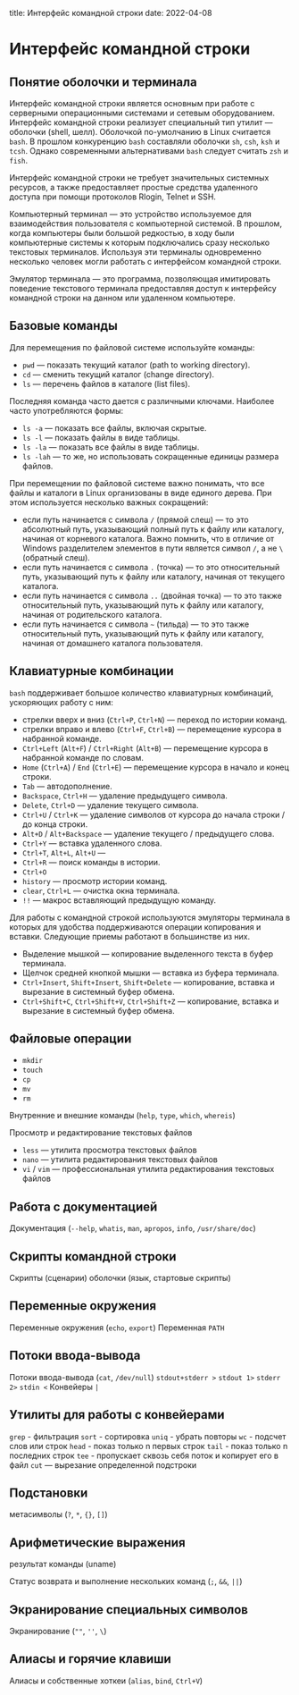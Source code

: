 title: Интерфейс командной строки
date: 2022-04-08

# Интерфейс командной строки

## Понятие оболочки и терминала

Интерфейс командной строки является основным при работе с серверными операционными системами и сетевым оборудованием. Интерфейс командной строки реализует специальный тип утилит — оболочки (shell, шелл). Оболочкой по-умолчанию в Linux считается `bash`. В прошлом конкуренцию `bash` составляли оболочки `sh`, `csh`, `ksh` и `tcsh`. Однако современными альтернативами `bash` следует считать `zsh` и `fish`.

Интерфейс командной строки не требует значительных системных ресурсов, а также предоставляет простые средства удаленного доступа при помощи протоколов Rlogin, Telnet и SSH.

Компьютерный терминал — это устройство используемое для взаимодействия пользователя с компьютерной системой. В прошлом, когда компьютеры были большой редкостью, в ходу были компьютерные системы к которым подключались сразу несколько текстовых терминалов. Используя эти терминалы одновременно несколько человек могли работать с интерфейсом командной строки.

Эмулятор терминала — это программа, позволяющая имитировать поведение текстового терминала предоставляя доступ к интерфейсу командной строки на данном или удаленном компьютере.

## Базовые команды

Для перемещения по файловой системе используйте команды:

- `pwd` — показать текущий каталог (path to working directory).
- `cd` — сменить текущий каталог (change directory).
- `ls` — перечень файлов в каталоге (list files).

Последняя команда часто дается с различными ключами. Наиболее часто употребляются формы:

- `ls -a` — показать все файлы, включая скрытые.
- `ls -l` — показать файлы в виде таблицы.
- `ls -la` — показать все файлы в виде таблицы.
- `ls -lah` — то же, но использовать сокращенные единицы размера файлов.

При перемещении по файловой системе важно понимать, что все файлы и каталоги в Linux организованы в виде единого дерева. При этом используется несколько важных сокращений: 

- если путь начинается с символа `/` (прямой слеш) — то это абсолютный путь, указывающий полный путь к файлу или каталогу, начиная от корневого каталога. Важно помнить, что в отличие от Windows разделителем элементов в пути является символ `/`, а не `\` (обратный слеш).
- если путь начинается с символа `.` (точка) — то это относительный путь, указывающий путь к файлу или каталогу, начиная от текущего каталога.
- если путь начинается с символа `..` (двойная точка) — то это также относительный путь, указывающий путь к файлу или каталогу, начиная от родительского каталога.
- если путь начинается с символа `~` (тильда) — то это также относительный путь, указывающий путь к файлу или каталогу, начиная от домашнего каталога пользователя. 

## Клавиатурные комбинации

`bash` поддерживает большое количество клавиатурных комбинаций, ускоряющих работу с ним:

- стрелки вверх и вниз (`Ctrl+P`, `Ctrl+N`) — переход по истории команд.
- стрелки вправо и влево (`Ctrl+F`, `Ctrl+B`) — перемещение курсора в набранной команде.
- `Ctrl+Left` (`Alt+F`) / `Ctrl+Right` (`Alt+B`) — перемещение курсора в набранной команде по словам.
- `Home` (`Ctrl+A`) / `End` (`Ctrl+E`) — перемещение курсора в начало и конец строки.
- `Tab` — автодополнение.
- `Backspace`, `Ctrl+H` — удаление предыдущего символа.
- `Delete`, `Ctrl+D` — удаление текущего символа.
- `Ctrl+U` / `Ctrl+K` — удаление символов от курсора до начала строки / до конца строки.
- `Alt+D` / `Alt+Backspace` — удаление текущего / предыдущего слова.
- `Ctrl+Y` — вставка удаленного слова.
- `Ctrl+T`, `Alt+L`, `Alt+U` — 
- `Ctrl+R` — поиск команды в истории.
- `Ctrl+O`
- `history` — просмотр истории команд.
- `clear`, `Ctrl+L` — очистка окна терминала.
- `!!` — макрос вставляющий предыдущую команду.

Для работы с командной строкой используются эмуляторы терминала в которых для удобства поддерживаются операции копирования и вставки. Следующие приемы работают в большинстве из них.

- Выделение мышкой — копирование выделенного текста в буфер терминала.
- Щелчок средней кнопкой мышки — вставка из буфера терминала.
- `Ctrl+Insert`, `Shift+Insert`, `Shift+Delete` — копирование, вставка и вырезание в системный буфер обмена.
- `Ctrl+Shift+C`, `Ctrl+Shift+V`, `Ctrl+Shift+Z` — копирование, вставка и вырезание в системный буфер обмена.

## Файловые операции

- `mkdir`
- `touch`
- `cp`
- `mv`
- `rm`

Внутренние и внешние команды (`help`, `type`, `which`, `whereis`)

Просмотр и редактирование текстовых файлов

- `less` — утилита просмотра текстовых файлов
- `nano` — утилита редактирования текстовых файлов
- `vi` / `vim` — профессиональная утилита редактирования текстовых файлов

## Работа с документацией

Документация (`--help`, `whatis`, `man`, `apropos`, `info`, `/usr/share/doc`)

## Скрипты командной строки

Скрипты (сценарии) оболочки (язык, стартовые скрипты)

## Переменные окружения

Переменные окружения (`echo`, `export`)
Переменная `PATH`

## Потоки ввода-вывода

Потоки ввода-вывода (`cat`, `/dev/null`)
`stdout+stderr >`
`stdout 1>`
`stderr 2>`
`stdin <`
Конвейеры `|`

## Утилиты для работы с конвейерами

`grep` - фильтрация
`sort` - сортировка
`uniq` - убрать повторы
`wc` - подсчет слов или строк
`head` - показ только n первых строк
`tail` - показ только n последних строк
`tee` - пропускает сквозь себя поток и копирует его в файл
`cut` — вырезание определенной подстроки

## Подстановки

метасимволы (`?`, `*`, `{}`, `[]`)

## Арифметические выражения

результат команды (uname)


Статус возврата и выполнение нескольких команд (`;`, `&&`, `||`)

## Экранирование специальных символов

Экранирование (`""`, `''`, `\`)

## Алиасы и горячие клавиши

Алиасы и собственные хоткеи (`alias`, `bind`, `Ctrl+V`)
